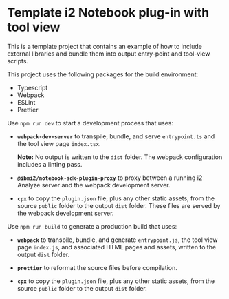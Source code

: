 # Template i2 Notebook plug-in with tool view

This is a template project that contains an example of how to include external libraries and bundle them into output entry-point and tool-view scripts.

This project uses the following packages for the build environment:

- Typescript
- Webpack
- ESLint
- Prettier

Use `npm run dev` to start a development process that uses:

- **`webpack-dev-server`** to transpile, bundle, and serve `entrypoint.ts` and the tool view page `index.tsx`.

  **Note:** No output is written to the `dist` folder. The webpack configuration includes a linting pass.

- **`@ibmi2/notebook-sdk-plugin-proxy`** to proxy between a running i2 Analyze server and the webpack development server.

- **`cpx`** to copy the `plugin.json` file, plus any other static assets, from the source `public` folder to the output `dist` folder. These files are served by the webpack development server.

Use `npm run build` to generate a production build that uses:

- **`webpack`** to transpile, bundle, and generate `entrypoint.js`, the tool view page `index.js`, and associated HTML pages and assets, written to the output `dist` folder.

- **`prettier`** to reformat the source files before compilation.

- **`cpx`** to copy the `plugin.json` file, plus any other static assets, from the source `public` folder to the output `dist` folder.
